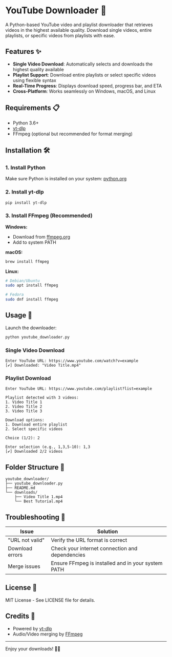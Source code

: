 # YouTube Downloader 🎥

A Python-based YouTube video and playlist downloader that retrieves videos in the highest available quality. Download single videos, entire playlists, or specific videos from playlists with ease.

## Features ✨

- **Single Video Download**: Automatically selects and downloads the highest quality available
- **Playlist Support**: Download entire playlists or select specific videos using flexible syntax
- **Real-Time Progress**: Displays download speed, progress bar, and ETA
- **Cross-Platform**: Works seamlessly on Windows, macOS, and Linux

## Requirements 📋

- Python 3.6+
- [yt-dlp](https://github.com/yt-dlp/yt-dlp)
- FFmpeg (optional but recommended for format merging)

## Installation 🛠️

### 1. Install Python
Make sure Python is installed on your system: [python.org](https://www.python.org/)

### 2. Install yt-dlp
```bash
pip install yt-dlp
```

### 3. Install FFmpeg (Recommended)

**Windows:**
- Download from [ffmpeg.org](https://ffmpeg.org/download.html)
- Add to system PATH

**macOS:**
```bash
brew install ffmpeg
```

**Linux:**
```bash
# Debian/Ubuntu
sudo apt install ffmpeg

# Fedora
sudo dnf install ffmpeg
```

## Usage 🚀

Launch the downloader:
```bash
python youtube_downloader.py
```

### Single Video Download

```
Enter YouTube URL: https://www.youtube.com/watch?v=example
[✔] Downloaded: "Video Title.mp4"
```

### Playlist Download

```
Enter YouTube URL: https://www.youtube.com/playlist?list=example

Playlist detected with 3 videos:
1. Video Title 1
2. Video Title 2
3. Video Title 3

Download options:
1. Download entire playlist
2. Select specific videos

Choice (1/2): 2

Enter selection (e.g., 1,3,5-10): 1,3
[✔] Downloaded 2/2 videos
```

## Folder Structure 📂

```
youtube_downloader/
├── youtube_downloader.py
├── README.md
└── downloads/
    ├── Video Title 1.mp4
    └── Best Tutorial.mp4
```

## Troubleshooting 🔧

| Issue | Solution |
|-------|----------|
| "URL not valid" | Verify the URL format is correct |
| Download errors | Check your internet connection and dependencies |
| Merge issues | Ensure FFmpeg is installed and in your system PATH |

## License 📄

MIT License - See LICENSE file for details.

## Credits 🙌

- Powered by [yt-dlp](https://github.com/yt-dlp/yt-dlp)
- Audio/Video merging by [FFmpeg](https://ffmpeg.org/)

---

Enjoy your downloads! 🎉✨
